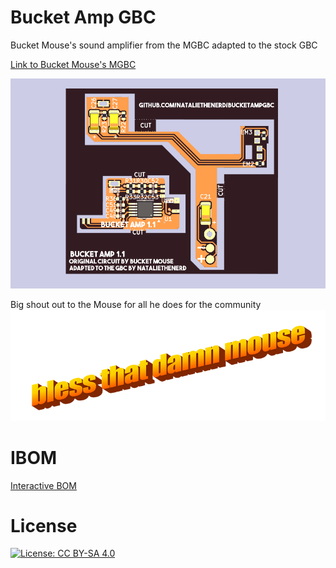 # Bucket Amp GBC
Bucket Mouse's sound amplifier from the MGBC adapted to the stock GBC

[Link to Bucket Mouse's MGBC](https://github.com/MouseBiteLabs/Game-Boy-Pocket-Color)

![boardpic](https://github.com/nataliethenerd/BucketAmpGBC/blob/bb180ee2569c5ed909c90b533fb1ba9f898e72d8/assets/boardrender.png)

Big shout out to the Mouse for all he does for the community
![bless that damn Mouse](https://github.com/nataliethenerd/BucketAmpGBC/blob/eb69a9bb9b7d4a9bfe83ef855884798c09133e5d/assets/blesshim.png)

# IBOM
[Interactive BOM](https://nataliethenerd.github.io/bucketamp.html)

# License
[![License: CC BY-SA 4.0](https://licensebuttons.net/l/by-sa/4.0/80x15.png)](https://creativecommons.org/licenses/by-sa/4.0/)
